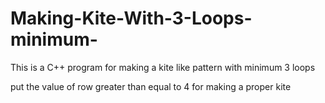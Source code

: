 # Making-Kite-With-3-Loops-minimum-


This is a C++ program for making a kite like pattern with minimum 3 loops





put the value of row greater than equal to 4 for making a proper kite
